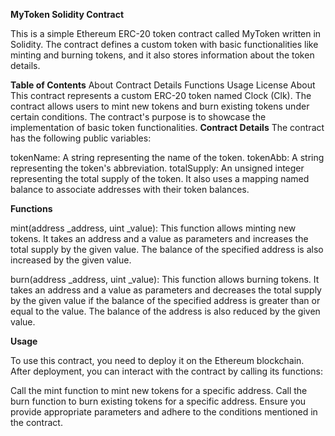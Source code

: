 **MyToken Solidity Contract**

This is a simple Ethereum ERC-20 token contract called MyToken written in Solidity. The contract defines a custom token with basic functionalities like minting and burning tokens, and it also stores information about the token details.

**Table of Contents**
About
Contract Details
Functions
Usage
License
About
This contract represents a custom ERC-20 token named Clock (Clk). The contract allows users to mint new tokens and burn existing tokens under certain conditions. The contract's purpose is to showcase the implementation of basic token functionalities.
**Contract Details**
The contract has the following public variables:

tokenName: A string representing the name of the token.
tokenAbb: A string representing the token's abbreviation.
totalSupply: An unsigned integer representing the total supply of the token.
It also uses a mapping named balance to associate addresses with their token balances.

**Functions**

mint(address _address, uint _value): This function allows minting new tokens. It takes an address and a value as parameters and increases the total supply by the given value. The balance of the specified address is also increased by the given value.

burn(address _address, uint _value): This function allows burning tokens. It takes an address and a value as parameters and decreases the total supply by the given value if the balance of the specified address is greater than or equal to the value. The balance of the address is also reduced by the given value.

**Usage**

To use this contract, you need to deploy it on the Ethereum blockchain. After deployment, you can interact with the contract by calling its functions:

Call the mint function to mint new tokens for a specific address.
Call the burn function to burn existing tokens for a specific address.
Ensure you provide appropriate parameters and adhere to the conditions mentioned in the contract.
